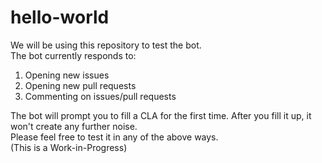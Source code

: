# hello-world

We will be using this repository to test the bot.  
The bot currently responds to: 
1. Opening new issues
2. Opening new pull requests
3. Commenting on issues/pull requests

The bot will prompt you to fill a CLA for the first time. After you fill it up, it won't create any further noise.  
Please feel free to test it in any of the above ways.  
(This is a Work-in-Progress)
